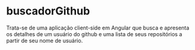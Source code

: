 # buscadorGithub
Trata-se de uma aplicação client-side em Angular que busca e apresenta os detalhes de um usuário do github e uma lista de seus repositórios a partir de seu nome de usuário.
